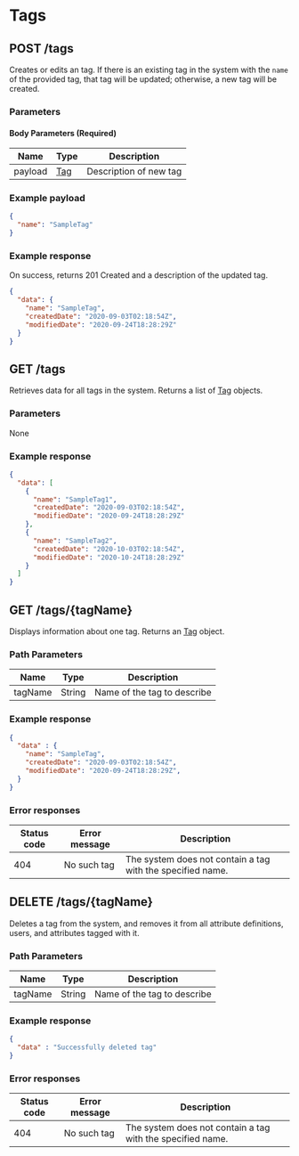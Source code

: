 # Tags


## POST /tags
Creates or edits an tag. If there is an existing tag in the system with the `name` of the provided tag, that tag will be updated; otherwise, a new tag will be created.

### Parameters

#### Body Parameters (Required)
|Name            |Type                           |Description           |
|----------------|-------------------------------|----------------------|
|payload         |[Tag](/glossary/tag)           |Description of new tag|

### Example payload

```json
{
  "name": "SampleTag"
}
```

### Example response
On success, returns 201 Created and a description of the updated tag.

```json
{
  "data": {
    "name": "SampleTag",
    "createdDate": "2020-09-03T02:18:54Z",
    "modifiedDate": "2020-09-24T18:28:29Z"
  }
}
```


## GET /tags
Retrieves data for all tags in the system. Returns a list of [Tag](/glossary/tag) objects.

### Parameters
None

### Example response
```json
{
  "data": [
    {
      "name": "SampleTag1",
      "createdDate": "2020-09-03T02:18:54Z",
      "modifiedDate": "2020-09-24T18:28:29Z"
    },
    {
      "name": "SampleTag2",
      "createdDate": "2020-10-03T02:18:54Z",
      "modifiedDate": "2020-10-24T18:28:29Z"
    }
  ]
}
```

## GET /tags/{tagName}
Displays information about one tag. Returns an [Tag](/glossary/tag) object.

### Path Parameters
|Name            |Type                           |Description                  |
|----------------|-------------------------------|-----------------------------|
|tagName         |String                         |Name of the tag to describe  |

### Example response
```json
{
  "data" : {
    "name": "SampleTag",
    "createdDate": "2020-09-03T02:18:54Z",
    "modifiedDate": "2020-09-24T18:28:29Z",
  }
}
```

### Error responses
|Status code|Error message|Description|
|-----------|-------------|-----------|
|404        |No such tag  |The system does not contain a tag with the specified name.|


## DELETE /tags/{tagName}
Deletes a tag from the system, and removes it from all attribute definitions, users, and attributes tagged with it.

### Path Parameters
|Name            |Type                           |Description                  |
|----------------|-------------------------------|-----------------------------|
|tagName         |String                         |Name of the tag to describe|

### Example response
```json
{
  "data" : "Successfully deleted tag"
}
```

### Error responses
|Status code|Error message|Description|
|-----------|-------------|-----------|
|404        |No such tag  |The system does not contain a tag with the specified name.|

